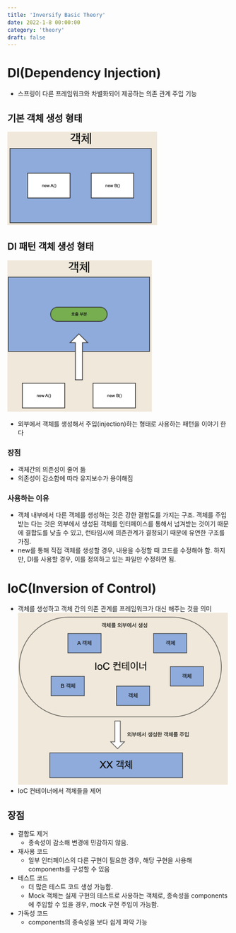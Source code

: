 ```yaml
---
title: 'Inversify Basic Theory'
date: 2022-1-8 00:00:00
category: 'theory'
draft: false
---
```


# DI(Dependency Injection)

- 스프링이 다른 프레임워크와 차별화되어 제공하는 의존 관계 주입 기능

## 기본 객체 생성 형태

![](./images/2022-06-03-07-41-48.png)

## DI 패턴 객체 생성 형태

![](./images/2022-06-03-07-42-42.png)

- 외부에서 객체를 생성해서 주입(injection)하는 형태로 사용하는 패턴을 이야기 한다

### 장점

- 객체간의 의존성이 줄어 듦
- 의존성이 감소함에 따라 유지보수가 용이해짐

### 사용하는 이유

- 객체 내부에서 다른 객체를 생성하는 것은 강한 결합도를 가지는 구조. 객체를 주입받는 다는 것은 외부에서 생성된 객체를 인터페이스를 통해서 넘겨받는 것이기 때문에 결합도를 낮출 수 있고, 런타임시에 의존관계가 결정되기 때문에 유연한 구조를 가짐.
- new를 통해 직접 객체를 생성할 경우, 내용을 수정할 때 코드를 수정해야 함. 하지만, DI를 사용할 경우, 이를 정의하고 있는 파일만 수정하면 됨.

# IoC(Inversion of Control)

- 객체를 생성하고 객체 간의 의존 관계를 프레임워크가 대신 해주는 것을 의미
  ![](./images/2022-06-03-08-23-38.png)
- IoC 컨테이너에서 객체들을 제어

## 장점

- 결합도 제거
  - 종속성이 감소해 변경에 민감하지 않음.
- 재사용 코드
  - 일부 인터페이스의 다른 구현이 필요한 경우, 해당 구현을 사용해 components를 구성할 수 있음
- 테스트 코드
  - 더 많은 테스트 코드 생성 가능함.
  - Mock 객체는 실제 구현의 테스트로 사용하는 객체로, 종속성을 components에 주입할 수 있을 경우, mock 구현 주입이 가능함.
- 가독성 코드
  - components의 종속성을 보다 쉽게 파악 가능
